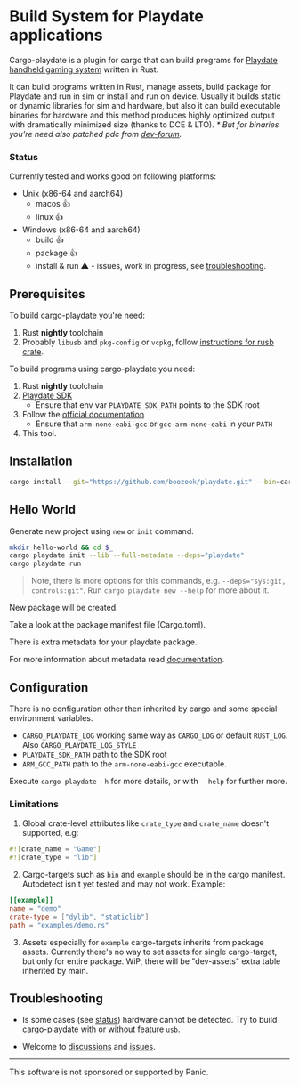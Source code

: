 # Build System for Playdate applications

Cargo-playdate is a plugin for cargo that can build programs for [Playdate handheld gaming system](https://play.date) written in Rust.

It can build programs written in Rust, manage assets, build package for Playdate and run in sim or install and run on device.
Usually it builds static or dynamic libraries for sim and hardware,
but also it can build executable binaries for hardware and this method produces highly optimized output with dramatically minimized size (thanks to DCE & LTO).
_\* But for binaries you're need also patched pdc from [dev-forum][]._


[dev-forum]: https://devforum.play.date/t/sdk-2-0-b2-pdc-produces-pdx-with-broken-binary/11345/28


### Status

Currently tested and works good on following platforms:
- Unix (x86-64 and aarch64)
  - macos 👍
  - linux 👍
- Windows (x86-64 and aarch64)
  - build 👍
  - package 👍
  - install & run ⚠️ - issues, work in progress, see [troubleshooting](#troubleshooting).


## Prerequisites

To build cargo-playdate you're need:
1. Rust __nightly__ toolchain
2. Probably `libusb` and `pkg-config` or `vcpkg`, follow [instructions for rusb crate][rusb].

To build programs using cargo-playdate you need:
1. Rust __nightly__ toolchain
2. [Playdate SDK][sdk]
   - Ensure that env var `PLAYDATE_SDK_PATH` points to the SDK root
3. Follow the [official documentation][doc-prerequisites]
   - Ensure that `arm-none-eabi-gcc` or `gcc-arm-none-eabi` in your `PATH`
4. This tool.

[sdk]: https://play.date/dev/#cardSDK
[doc-prerequisites]: https://sdk.play.date/Inside%20Playdate%20with%20C.html#_prerequisites
[rusb]: https://crates.io/crates/rusb


## Installation

```bash
cargo install --git="https://github.com/boozook/playdate.git" --bin=cargo-playdate
```


## Hello World

Generate new project using `new` or `init` command.

```bash
mkdir hello-world && cd $_
cargo playdate init --lib --full-metadata --deps="playdate"
cargo playdate run
```

> Note, there is more options for this commands, e.g. `--deps="sys:git, controls:git"`.
> Run `cargo playdate new --help` for more about it.

New package will be created.

Take a look at the package manifest file (Cargo.toml).

There is extra metadata for your playdate package.

For more information about metadata read [documentation][metadata-readme].

[metadata-readme]: https://github.com/boozook/playdate/blob/main/support/build/README.md#assets


<!--
## Crank(start) compatibility

TODO: Impl and describe compatibility with crank(start).
-->


## Configuration

There is no configuration other then inherited by cargo and some special environment variables.

- `CARGO_PLAYDATE_LOG` working same way as `CARGO_LOG` or default `RUST_LOG`. Also `CARGO_PLAYDATE_LOG_STYLE`
- `PLAYDATE_SDK_PATH` path to the SDK root
- `ARM_GCC_PATH` path to the `arm-none-eabi-gcc` executable.

Execute `cargo playdate -h` for more details, or with `--help` for further more.



### Limitations

1. Global crate-level attributes like `crate_type` and `crate_name` doesn't supported, e.g:
```rust
#![crate_name = "Game"]
#![crate_type = "lib"]
```

2. Cargo-targets such as `bin` and `example` should be in the cargo manifest. Autodetect isn't yet tested and may not work. Example:
```toml
[[example]]
name = "demo"
crate-type = ["dylib", "staticlib"]
path = "examples/demo.rs"
```


3. Assets especially for `example` cargo-targets inherits from package assets. Currently there's no way to set assets for single cargo-target, but only for entire package. WiP, there will be "dev-assets" extra table inherited by main.



## Troubleshooting

* Is some cases (see [status](#status)) hardware cannot be detected. Try to build cargo-playdate with or without feature `usb`.

* Welcome to [discussions](https://github.com/boozook/playdate/discussions) and [issues](https://github.com/boozook/playdate/issues).

- - -

This software is not sponsored or supported by Panic.
